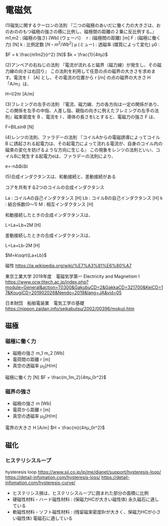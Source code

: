 # 電磁気


(1)磁気に関するクーロンの法則
『二つの磁極のあいだに働く力の大きさは、おのおののもつ磁極の強さの積に比例し、磁極間の距離の２乗に反比例する。』
m1,m2 : (磁極の強さ) [Wb] (ウェーバ)　
r : (磁極間の距離) [m]
F : (磁極に働く力) [N]
k : 比例定数 $[N・m^2/Wb^2]$
μ (ミュー) : 透磁率 (媒質によって変化)
μ0 : 

$F = k \frac{m1m2}{r^2} [N]$
$k = \frac{1}{4πμ}$

(2)アンペアの右ねじの法則
『電流が流れると磁界（磁力線）が発生し、その磁力線の向きは右回り』
この法則を利用して任意の点の磁界の大きさを求めます。電流を I　[A] とし、その電流の位置から r [ｍ] の点の磁界の大きさ H「A/m」は、

H=I/2πr [A/m]

(3)フレミングの左手の法則
『電流、磁力線、力の各方向は一定の関係があり、この関係を左手の中指、人差し指、親指の向きに例えたフレミングの左手の法則』磁束密度を B 、電流を I 、導体の長さをLとすると、電磁力の強さ F は、

F=BILsinθ [N]

(4)レンツの法則、ファラデーの法則
『コイルAからの電磁誘導によってコイル B に誘起される起電力は、その起電力によって流れる電流が、自身のコイル内の磁束の変化を妨げるような方向に生じる』
この現象をレンツの法則といい、コイルBに発生する起電力eは、ファラデーの法則により、

e=-nΔΦ/Δt

(5)合成インダクタンスは、和動接続と、差動接続がある

コアを共有する2つのコイルの合成インダクタンス

La : コイルAの自己インダクタンス [H]
Lb : コイルBの自己インダクタンス [H]
k : 結合係数(0〜1)
M : 相互インダクタンス [H]

和動接続したときの合成インダクタンスは、

L=La+Lb+2M [H]

差動接続したときの合成インダクタンスは、

L=La+Lb-2M [H]

$M=k\sqrt{La×Lb}$

磁性
https://ja.wikipedia.org/wiki/%E7%A3%81%E6%80%A7

東京工業大学
2019年度　電磁気学第一   Electricity and Magnetism I
https://www.ocw.titech.ac.jp/index.php?module=General&action=T0300&GakubuCD=2&GakkaCD=321700&KeiCD=17&KougiCD=201902026&Nendo=2019&lang=JA&vid=05

日本財団　船舶電装業　電気工学の基礎
https://nippon.zaidan.info/seikabutsu/2002/00396/mokuji.htm








## 磁極
### 磁極に働く力
- 磁極の強さ m_1 m_2 [Wb]
- 電荷間の距離 r [m] 
- 真空の透磁率 $μ_0 [H/m]$

磁極に働く力 [N]
$F = \frac{m_1m_2}{4πμ_0r^2}$

### 磁界の強さ
- 磁極の強さ m [Wb] 
- 電荷から距離 r [m] 
- 真空の透磁率 $μ_0 [H/m]$

電界の大きさ H [A/m] 
$H = \frac{m}{4πμ_0r^2}$


## 磁化
### ヒステリシスループ
hysteresis loop
https://www.sii.co.jp/jp/me/dianet/support/hysteresis-loop/
https://detail-infomation.com/hysteresis-loss/
https://detail-infomation.com/hysteresis-curve/

- ヒステリシス損は、ヒステリシスループに囲まれた部分の面積に比例
- 硬磁性材料・ハード磁性材料 : (保磁力HCが大きい磁性体) 永久磁石に適している
- 軟磁性材料・ソフト磁性材料 : (残留磁束密度Brが大きく、保磁力HCが小さい磁性体) 電磁石に適している

